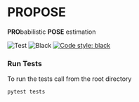 # PROPOSE

**PRO**babilistic **POSE** estimation

![Test](https://github.com/ppierzc/propose/workflows/Test/badge.svg)
![Black](https://github.com/ppierzc/propose/workflows/Black/badge.svg)
[![Code style: black](https://img.shields.io/badge/code%20style-black-000000.svg)](https://github.com/psf/black)
### Run Tests

To run the tests call from the root directory

```
pytest tests
```
